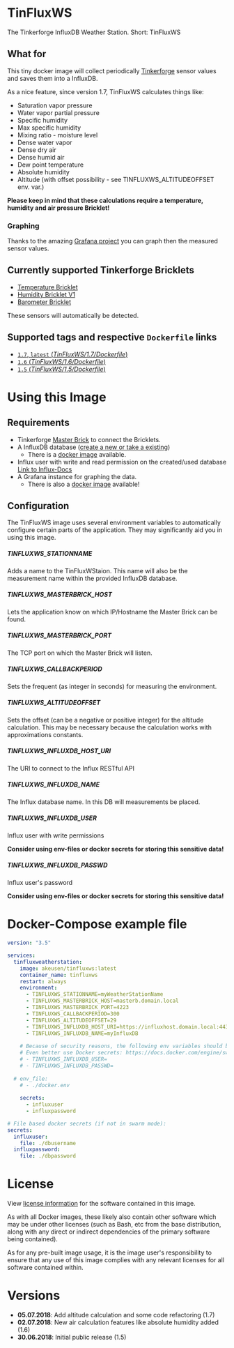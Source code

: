 # TinFluxWS
The Tinkerforge InfluxDB Weather Station. Short: TinFluxWS

## What for
This tiny docker image will collect periodically [Tinkerforge](https://www.tinkerforge.com/) sensor values and saves them into a InfluxDB.

As a nice feature, since version 1.7, TinFluxWS calculates things like:
* Saturation vapor pressure
* Water vapor partial pressure
* Specific humidity
* Max specific humidity
* Mixing ratio - moisture level
* Dense water vapor
* Dense dry air
* Dense humid air
* Dew point temperature
* Absolute humidity
* Altitude (with offset possibility - see TINFLUXWS_ALTITUDEOFFSET env. var.)

__Please keep in mind that these calculations require a temperature, humidity and air pressure Bricklet!__ 

### Graphing

Thanks to the amazing [Grafana project](https://grafana.com/) you can graph then the measured sensor values.

## Currently supported Tinkerforge Bricklets
* [Temperature Bricklet](https://www.tinkerforge.com/en/doc/Hardware/Bricklets/Temperature.html)
* [Humidity Bricklet V1](https://www.tinkerforge.com/en/doc/Hardware/Bricklets/Humidity.html)
* [Barometer Bricklet](https://www.tinkerforge.com/en/doc/Hardware/Bricklets/Barometer.html)

These sensors will automatically be detected.


## Supported tags and respective ```Dockerfile``` links

-	[`1.7`, `latest` (*TinFluxWS/1.7/Dockerfile*)](https://github.com/akeusen/tinfluxws/blob/1.7/Dockerfile)
-	[`1.6` (*TinFluxWS/1.6/Dockerfile*)](https://github.com/akeusen/tinfluxws/blob/1.6/Dockerfile)
-	[`1.5` (*TinFluxWS/1.5/Dockerfile*)](https://github.com/akeusen/tinfluxws/blob/1.5/Dockerfile)



# Using this Image

## Requirements
* Tinkerforge [Master Brick](https://www.tinkerforge.com/en/doc/Hardware/Bricks/Master_Brick.html) to connect the Bricklets.
* A InfluxDB database ([create a new or take a existing](https://docs.influxdata.com/influxdb/v1.5/query_language/database_management/#create-database)) 
  * There is a [docker image](https://hub.docker.com/_/influxdb/) available.
* Influx user with write and read permission on the created/used database [Link to Influx-Docs](https://docs.influxdata.com/influxdb/v1.5/query_language/authentication_and_authorization/#user-management-commands)
* A Grafana instance for graphing the data. 
  * There is also a [docker image](https://hub.docker.com/r/grafana/grafana/) available!

## Configuration
The TinFluxWS image uses several environment variables to automatically configure certain parts of the application. They may significantly aid you in using this image.

##### TINFLUXWS_STATIONNAME

Adds a name to the TinFluxWStaion. This name will also be the measurement name within the provided InfluxDB database. 

##### TINFLUXWS_MASTERBRICK_HOST

Lets the application know on which IP/Hostname the Master Brick can be found.  

##### TINFLUXWS_MASTERBRICK_PORT

The TCP port on which the Master Brick will listen. 

##### TINFLUXWS_CALLBACKPERIOD

Sets the frequent (as integer in seconds) for measuring the environment.

##### TINFLUXWS_ALTITUDEOFFSET

Sets the offset (can be a negative or positive integer) for the altitude calculation.
This may be necessary because the calculation works with approximations constants.

##### TINFLUXWS_INFLUXDB_HOST_URI

The URI to connect to the Influx RESTful API

##### TINFLUXWS_INFLUXDB_NAME

The Influx database name. In this DB will measurements be placed. 

##### TINFLUXWS_INFLUXDB_USER

Influx user with write permissions

__Consider using env-files or docker secrets for storing this sensitive data!__ 

##### TINFLUXWS_INFLUXDB_PASSWD

Influx user's password

__Consider using env-files or docker secrets for storing this sensitive data!__


# Docker-Compose example file

```YAML
version: "3.5"

services:
  tinfluxweatherstation:
    image: akeusen/tinfluxws:latest
    container_name: tinfluxws
    restart: always
    environment:
      - TINFLUXWS_STATIONNAME=myWeatherStationName
      - TINFLUXWS_MASTERBRICK_HOST=masterb.domain.local
      - TINFLUXWS_MASTERBRICK_PORT=4223
      - TINFLUXWS_CALLBACKPERIOD=300
      - TINFLUXWS_ALTITUDEOFFSET=29
      - TINFLUXWS_INFLUXDB_HOST_URI=https://influxhost.domain.local:443
      - TINFLUXWS_INFLUXDB_NAME=myInfluxDB
      
    # Because of security reasons, the following env variables should be placed in a separate .env file.
    # Even better use Docker secrets: https://docs.docker.com/engine/swarm/secrets/
    # - TINFLUXWS_INFLUXDB_USER=
    # - TINFLUXWS_INFLUXDB_PASSWD=
    
  # env_file:
    # - ./docker.env
    
    secrets:
      - influxuser
      - influxpassword

# File based docker secrets (if not in swarm mode):
secrets:
  influxuser:
    file: ./dbusername
  influxpassword:
    file: ./dbpassword
```

# License

View [license information](https://github.com/akeusen/tinfluxws/blob/master/LICENSE) for the software contained in this image.

As with all Docker images, these likely also contain other software which may be under other licenses (such as Bash, etc from the base distribution, along with any direct or indirect dependencies of the primary software being contained).

As for any pre-built image usage, it is the image user's responsibility to ensure that any use of this image complies with any relevant licenses for all software contained within.


# Versions
* __05.07.2018__: Add altitude calculation and some code refactoring (1.7)
* __02.07.2018__: New air calculation features like absolute humidity added (1.6)
* __30.06.2018__: Initial public release (1.5)

